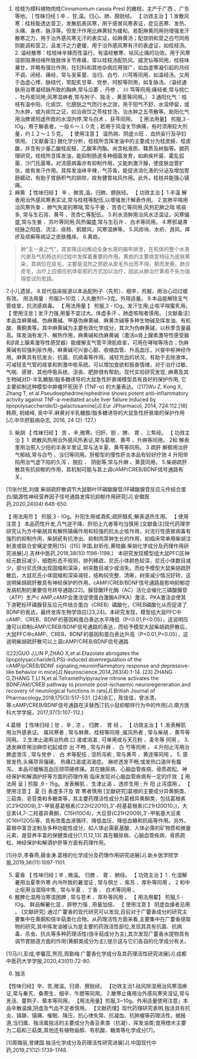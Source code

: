 1. 桂枝为樟科植物肉桂Cinnamomum cassia Presl 的嫩枝。主产于广西 、广东等地。
[ 性昧归经 ] 辛 、甘,温。归心、肺、膀胱经。
【 功效主治 】1.发散风寒：桂枝能透达营卫，发散肌表风寒，用于感冒风寒表证，症见恶寒、发热、头痛、身疼、脉浮等。但发汗作用比麻黄较为缓和。若配麻黄同用则增强发汗散寒之力，用于治外感风寒无汗的表实证，如麻黄汤；配敛阴和营之白芍同用则能调和营卫，且发汗之力更缓，用于治外感风寒有汗的表虚证，如桂枝汤。
            2. 温经散寒：桂枝味辛辣而性温行，有温经散寒、袪风止痛的功效。用于风寒湿邪阻滞经络所致肢体关节疼痛，常以桂枝汤配防风、威灵仙等同用。桂枝味兼甘，并略有强壮作用，在妇科和其他杂病应用很广，如血虚寒凝引起的月经不调、闭经、痛经，常与吴茱蓃、当归、白芍、川芎等同用，如温经汤。又用于血虚心悸、脉结代，常配炙甘草、党参、阿胶等同用，如复脉汤。（温经通脉用治寒凝经脉所致的胸痹,常与瓜萎 、丹参 、 川 笃等同用;痛经者,常与桃仁 、牡丹皮同用;风寒湿痹者,常与附子、独活 、黄苠等同用。）
            3.通阳化气：桂枝有温中阳、化痰饮、化膀胱之气而行水之效，用于阳气不舒、水湿停留，或为水肿，或为痰饮之证，如治痰饮之苓桂甘汤，治水肿之五苓散等。助阳化气用治脾肾阳虚所致的水湿内停,常与白术 、获芩同用。
【 用法用量】 煎服,3 - lOg，用于解表者，一般６～１０克；若用于风湿关节痹痛，有时须用较大剂量，约１２～１５克。
【 使用注意 】 温热病、阴虚火旺 、血热妄行及孕妇慎用。
[文献备注] 据化学分析，桂枝所含挥发油中的主要成分为桂皮醛、桂皮酸，并含有少量乙酸桂皮醛，乙酸苯丙酯。尚含粘液质、鞣质及树脂等。据药理研究，桂枝所含挥发油，能抑制肠道多种细菌发育，如痢疾杆菌、霍乱弧菌、沙门氏菌等。对流感病毒亦有抑制作用，又能刺激汗腺，使皮肤血管扩张，故有发汗作用。其挥发油味辛辣，气芬香，能促进消化液的分泌及增加胃肠蠕动，有助于胃肠积气的排除，故有健胃袪风作用。此外，桂枝并能强心镇痛。
2. 麻黄
【 性味归经 】 辛 、微苦,温。归肺、膀胱经。
【 功效主治 】1.辛温 解表用治外感风寒表实证,常与桂枝等配伍,以增强发汗解表作用。
2.宣肺平喘用治风寒外束 、肺气失宣的寒喘,常与干姜 、苦杏仁等同用;风热犯肺之喘 咳痰多, 常与生石背、黄芩 、苦杏仁等配伍。
3.利水消肿用治风水泛滥证。风寒偏盛,常与生姜 、苏叶等同用;风热偏盛,常与生石许 、白术等同用。
4.寒邪凝滞经脉之阳疽、流注、痰核、鹤膝风，风寒湿痹等。
5.风疹块、水疥、游风、痒疹及顽癣等病证之皮肤搔痒。
6.黄疸。
> 肺“主一身之气”，其宣降运动推动全身水液的输布排泄，在机体的整个水液代谢及气机畅达的过程中发挥着重要的作用。黄疸的主要病变特征为皮肤黄染，其病位在皮毛，主要是湿热之邪欲从皮毛外出而不得，郁而发黄。肺合皮毛，治疗上应顺应机体驱邪的方式加以治疗，因此从肺治疗黄疸不失为值得尝试的思路。

7.小儿遗尿。
8.现代临床报道以本品配附子（先煎）、细辛，煎服，用治心动过缓有效。
用法用量：煎服3~10克；入丸散剂1~3克。外用适量。
9.本品能解除支气管痉挛，抗流感病毒。
【 用法用量 】 煎服,3 - lOg。发汗生用;止咳平喘蜜炙用。
【 使用注怠 ] 发汗力强,用量不宜过大。体虚多汗 、肺虚咳喘者慎用。
[文献备注] 本品含麻黄碱、伪麻黄碱、甲基伪麻黄碱、麻黄次碱等多种生物碱及挥发油、有机酸、黄酮类等。其中麻黄碱为主要有效化学成分，其次为伪麻黄碱，以秋季含量最高。挥发油有发汗、解热作用，麻黄碱和伪麻黄碱（激活α肾上腺素激导性感受器和β肾上腺素激导性感受器）能缓解支气管平滑肌痉挛，可用在哮喘等场合；伪麻黄碱有较强利尿作用，麻黄碱可兴奋心脏、收缩血管、升高血压，兴奋中枢神经作用。麻黄具有抗发炎、抗菌、抗病毒等作用。减轻充血的状况，有助于去除液体。可减轻支气管的痉挛和刺激中枢系统。可以增加食欲和振奋情绪，对于治疗过敏、气喘、感冒、其他呼吸系统、沮丧、肥胖很有帮助。现代实验研究发现, 麻黄及其生物碱对D-半乳糖胺/脂多糖诱导的大鼠急性肝衰竭模型具有良好的保护作用, 它主要抑制这种模型中肿瘤坏死因子 (TNF-α) 的大量表达。（[17]Wu Z, Kong X, Zhang T, et al.Pseudoephedrine/ephedrine shows potent anti-inflammatory activity against TNF-a-mediated acute liver failure induced by lipopolysaccharide/D-galactosamine[J].Eur JPharmacol, 2014, 724:112.[18]韩燕, 祝峻峰, 吴中平.麻黄对半乳糖胺/脂多糖诱导的大鼠急性肝衰竭的保护作用[J].中华肝脏病杂志, 2016, 24 (2) :127.）

3. 柴胡
【 性昧归经 】 苦 、辛,微寒。归肝、胆 、脾、 胃 、三焦经。
【 功效主治 】1. 疏散风热用治外感风热表证,常与葛根、黄芩 、升麻等同用。
2和 解表里用治邪入少阳的半表半里证,常与法半夏、黄芩等同用。
3 疏肝 解郁用治肝气郁结,常与白芍 、当归等同用。肝郁型的慢性肝炎本品有较好疗效
4 升阳举陷用治气虚下陷的久泻 、脱肛 、 阴挺等,常与升麻 、黄苠同用。
5.柴胡疏肝散具有抗抑郁的作用，其机制可能与其上调cAMP/CREB/BDNF信号通路有关。


[1]张付民,刘俊.柴胡疏肝散调节大鼠额叶环磷酸腺苷/环磷酸腺苷反应元件结合蛋白/脑源性神经营养因子信号通路发挥抗抑郁作用研究[J].安徽医药,2020,24(04):646-650.

【 用法用尽 】 煎服,3 - lOg。升阳生用或酒炙;疏肝醋炙;解表退热生用。
【 使用注意 】 本品药性升发,凡气逆不降、肝阳上亢者等均当慎用
[文献备注]现代药理学研究认为方中柴胡具有解热镇痛作用和较强的抗炎止咳作用，对流行性感冒病毒有强烈的抑制作用，柴胡甙有抗渗出、抑制肉芽肿生长的作用，如临床常单用柴胡注射液或联合安痛定使用[15]（[15] 辛国,赵昕彤,黄晓巍.柴胡化学成分及药理作用研究进展[J].吉林中医药,2018,38(10):1196-1198.）
本研究发现模型组大鼠PFC区神经元数目减少，细胞形态不规则，排列稀疏，尼氏小体颜色较深，尼氏小体数目减少，部分尼氏体出现固缩和深染，树突数目减少或消失。而给予模型大鼠柴胡疏肝散后，大鼠尼氏小体固缩和深染减轻，结构较完整、清晰，树突减少情况好转，这说明柴胡疏肝散具有神经保护的作用。cAMP/CREB/BDNF信号通路是影响抑郁症发病机制的重要信号转导通路[22]。腺苷酸环化酶（AC）活化会催化三磷酸腺苷（ATP）生产c AMP,cAMP会激活促使蛋白激酶A(PKA）激活，PKA激活会使其下游靶标环磷腺苷反应元件结合蛋白（CREB）磷酸化，CREB磷酸化从而促进了BDNF的表达，最终发挥生物学效应[23,24]。本研究发现，模型组大鼠PFC中cAMP、CREB、BDNF的基因和蛋白表达水平降低（P<0.01,P<0.05），这说明应激可以抑制cAMP/CREB/BDNF信号通路的表达，而给予模型大鼠柴胡疏肝散后，大鼠PFC中cAMP、CREB、BDNF的基因和蛋白表达升高（P<0.01,P<0.05），这说明柴胡疏肝散可以上调cAMP/CREB/BDNF信号通路

([22]GUO J,LIN P,ZHAO X,et al.Etazolate abrogates the lipopolysaccharide(LPS)-induced downregulation of the cAMP/pCREB/BDNF signaling,neuroinflammatory response and depressive-like behavior in mice[J].Neuroscience,2014,263(4):1-14.
[23] ZHANG G,ZHANG T,LI N,et al.Tetramethylpyrazine nitrone activates the BDNF/Akt/CREB pathway to promote post-ischaemic neuroregeneration and recovery of neurological functions in rats[J].British Journal of Pharmacology,2018,175(3):517-531.
[24]余汇，陈佳佳，曾冰清，等.cAMP/CREB/BDNF信号通路在沃替西汀抗小鼠抑郁样行为中的作用[J].南方医科大学学报，2017,37(1):107-112.)

4.葛根
 【 性味归经 ] 甘 、辛 , 凉 。 归脾 、 胃 经 。
【 功效主治 】1 .发表解肌用治外感表证。 属风寒者 , 常与麻黄、桂枝等同用 ;属风热者 , 常与柴胡 、黄芩等同用。
2.生津止渴用治热病 口 渴或消渴 , 可单用或与天花粉 、麦冬等 同用 。
3.透发麻疹用治麻疹初起或疹 出 不畅 , 常与升麻 、 白 芍等同用 。
4.升阳止泻用治脾虚泄泻 , 常与党参 、 白 术等配伍 ; 湿热泻痢 , 常与黄芩 、黄连等同用 。
5. 感冒发热,头痛项背强硬。
热痛口渴或消渴症。
麻疹透发不畅,或发热口渴伴有腹泻。
本品可缓解高血压颈项硬疼痛。其在糖尿病、心脑血管疾病、骨质疏松、神经保护和解酒护肝等方面的药理作用
临床发现对心脑血管疾病有一定的疗效
【 用法用 呈 ] 煎服 ,9 - 15g。 发表解肌 、生津止渴 、透疹生用 ; 升 阳 止泻煨用 。
【 使用注意 】 夏 日 表虚多汗及 胃 寒者慎用
[文献研究]葛根的主要成分异黄酮类、三萜类、皂苷类和多糖类等，其主要药理活性成分为葛根异黄酮类，包括葛根素(C21H20O9),3'-甲氧基葛根素(C22H22O10),3'-羟基葛根素(C21H20O10，)，大豆素(4,7-二羟基异黄酮，C15H10O4)，大豆苷(C21H20O9),3'-甲氧基大豆素(C16H12O5)等，具有改善血液循环、降低血压、降低血糖和抗癌等作用。另外，葛根中富含淀粉及多种功能性成分，如人体必需氨基酸、人体必需的矿物质和微量元素，是营养丰富的保健类成分[1,11,12,13]
其在糖尿病、心脑血管疾病、骨质疏松、神经保护和解酒护肝等方面有药理作用。


[1]孙华,李春燕,薛金涛.葛根的化学成分及药理作用研究进展[J].新乡医学院学报,2019,36(11):1097-1101.

5. 霍香 
【 性味归经 ] 辛 , 微温。 归脾 、 胃 、肺经。
【 功效主治 】1 .  化湿解暑用治夏季外寒 内冷所致的暑湿证 , 常与佩兰 、紫苏 、厚朴等同用 。
2 和中止呕用治湿阻中焦 , 常与半夏 、丁香 、 白术等同用 。
3. 醒脾化湿用治寒湿困脾 , 常与苍术 、厚朴等同用 。
【 用法用翟】 煎服,5 - lOg。 鲜品解暑化湿 、辟秽力强 , 用量加倍。
【 使用注意 】 阴虚血燥者忌用 。
[文献研究] 通过广藿香的现代研究可以发现,目前对于广藿香成分的研究主要集中在黄酮和倍半萜类化合物。从药理活性方面来看,主要集中在广藿香提取物的研究,其中挥发油被认为是主要的药效活性部位,发现其具有抗菌、抗病毒、杀虫、抗炎等多种药理活性(倍半萜成分为主),其次发现广藿香水提物具有调节胃肠道方面的作用(黄酮类成分为主),提示这与它们各自的化学成分有关。

[1]马川,彭成,李馨蕊,熊亮,周勤梅.广藿香化学成分及其药理活性研究进展[J].成都中医药大学学报,2020,43(01):72-80.

6. 独活

【性味归经】辛、苦,微温。归肾、膀胱经。
【功效主治1.祛风除湿用治风寒湿痹证,常与秦艽、桑寄生、细辛、牛膝等同用。
2.散寒止痛用治外感风寒夹湿证,常与羌活、蔓荆子、蔾本等同用。
【用法用量】煎服,3~10g。外用适量使用注意」本品辛散温燥,阴虚及气血不足者慎用。
【文献药理】现代药理研究表明,独活具有抗炎、镇静、镇痛、催眠、降压、抗心律失常、抗凝血、抗肿瘤等药理活性。据报道,当归属、独活属独活的主要成分为香豆素类（抗凝）、挥发油类;食用楤木主要为二萜和三萜类,其他还有植物甾醇、有机酸、糖类等化学成分[7]。

[1]周璐丽,曾建国.独活化学成分及药理活性研究进展[J].中国现代中药,2019,21(12):1739-1748.


